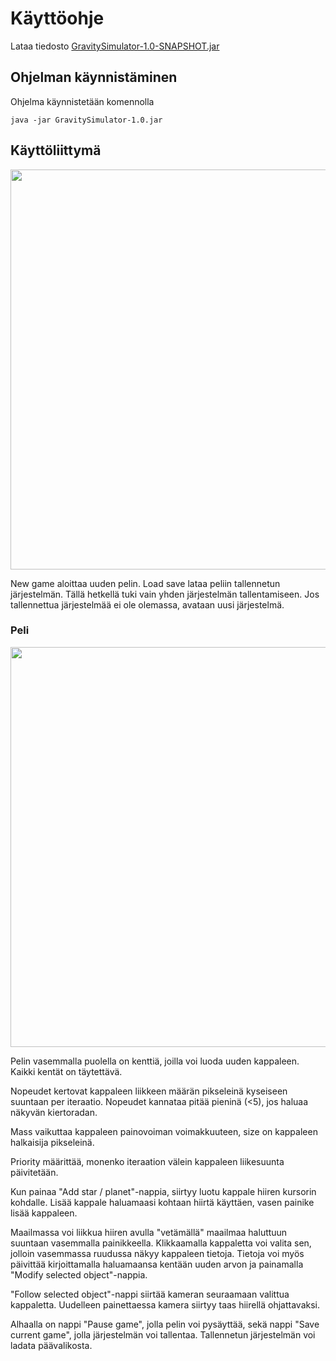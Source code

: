# Käyttöohje

Lataa tiedosto [GravitySimulator-1.0-SNAPSHOT.jar](https://github.com/Mustekala/otm-harjoitustyo/releases/tag/v0.6)

## Ohjelman käynnistäminen

Ohjelma käynnistetään komennolla 

```
java -jar GravitySimulator-1.0.jar
```

## Käyttöliittymä

<img src="https://raw.githubusercontent.com/Mustekala/otm-harjoitustyo/master/GravitySimulator/dokumentaatio/kuvat/menu.jpg" width="640">

New game aloittaa uuden pelin. Load save lataa peliin tallennetun järjestelmän. Tällä hetkellä tuki vain yhden järjestelmän tallentamiseen.
Jos tallennettua järjestelmää ei ole olemassa, avataan uusi järjestelmä. 

### Peli

<img src="https://raw.githubusercontent.com/Mustekala/otm-harjoitustyo/master/GravitySimulator/dokumentaatio/kuvat/game.jpg" width="640">

Pelin vasemmalla puolella on kenttiä, joilla voi luoda uuden kappaleen. Kaikki kentät on täytettävä.

Nopeudet kertovat kappaleen liikkeen määrän pikseleinä kyseiseen suuntaan per iteraatio. Nopeudet kannataa pitää pieninä (<5), jos
haluaa näkyvän kiertoradan.

Mass vaikuttaa kappaleen painovoiman voimakkuuteen, size on kappaleen halkaisija pikseleinä.

Priority määrittää, monenko iteraation välein kappaleen liikesuunta päivitetään.

Kun painaa "Add star / planet"-nappia, siirtyy luotu kappale hiiren kursorin kohdalle. Lisää kappale haluamaasi kohtaan hiirtä käyttäen, vasen painike lisää kappaleen.

Maailmassa voi liikkua hiiren avulla "vetämällä" maailmaa haluttuun suuntaan vasemmalla painikkeella. Klikkaamalla kappaletta voi valita sen, jolloin vasemmassa ruudussa näkyy kappaleen tietoja.
Tietoja voi myös päivittää kirjoittamalla haluamaansa kentään uuden arvon ja painamalla "Modify selected object"-nappia.

"Follow selected object"-nappi siirtää kameran seuraamaan valittua kappaletta. Uudelleen painettaessa kamera siirtyy taas hiirellä ohjattavaksi.

Alhaalla on nappi "Pause game", jolla pelin voi pysäyttää, sekä nappi "Save current game", jolla järjestelmän voi tallentaa. Tallennetun järjestelmän voi ladata päävalikosta.
